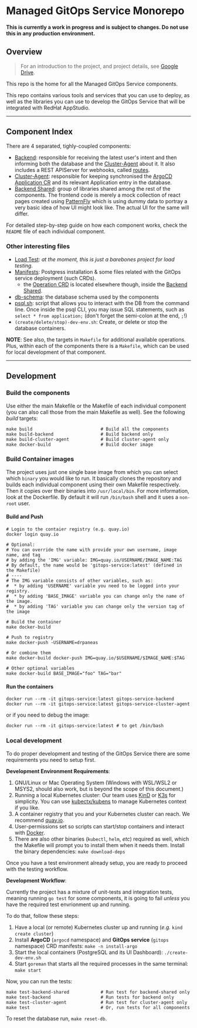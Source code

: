 # Managed GitOps Service Monorepo

**This is currently a work in progress and is subject to changes. Do not use this in any production environment.**

## Overview

> For an introduction to the project, and project details, see [Google Drive](https://drive.google.com/drive/u/0/folders/1p_yIOJ1WLu-lqz-BVDn076l1K1pEOc1d).

This repo is the home for all the Managed GitOps Service components.

This repo contains various tools and services that you can use to deploy, as well as the libraries you can use to develop the GitOps Service that will be integrated with RedHat AppStudio.

---

## Component Index

There are 4 separated, tighly-coupled components:

- [Backend]: responsible for receiving the latest user's intent and then informing both the database and the [Cluster-Agent] about it. It also includes a REST APIServer for webhooks, called [routes].
- [Cluster-Agent]: responsible for keeping synchronised the [ArgoCD Application CR] and its relevant Application entry in the database.
- [Backend Shared]: group of libraries shared among the rest of the components.
The frontend code is merely a mock collection of react pages created using [PatternFly](https://www.patternfly.org/) which is using dummy data to portray a very basic idea of how UI might look like. The actual UI for the same will differ.

For detailed step-by-step guide on how each component works, check the `README` file of each individual component.

### Other interesting files

- [Load Test]: _at the moment, this is just a barebones project for load testing_.
- [Manifests]: Postgress installation & some files related with the GitOps service deployment (such CRDs).
  - the [Operation CRD] is located elsewhere though, inside the [Backend Shared].
- [db-schema]: the database schema used by the components
- [psql.sh]: script that allows you to interact with the DB from the command line. Once inside the psql CLI, you may issue SQL statements, such as `select * from application;` (don't forget the semi-colon at the end, `;`!)
- `(create/delete/stop)-dev-env.sh`: Create, or delete or stop the database containers.

**NOTE**: See also, the targets in `Makefile` for additional available operations.
Plus, within each of the components there is a `Makefile`, which can be used for local development of that component.

---

## Development

### Build the components

Use either the main Makefile or the Makefile of each individual component (you can also call those from the main Makefile as well).
See the following _build_ targets:

```shell
make build                          # Build all the components
make build-backend                  # Build backend only
make build-cluster-agent            # Build cluster-agent only
make docker-build                   # Build docker image
```

### Build Container images

The project uses just one single base image from which you can select which `binary` you would like to run.
It basically clones the repository and builds each individual component using their own Makefile respectively.
Then it copies over their binaries into `/usr/local/bin`.
For more information, look at the Dockerfile.
By default it will run `/bin/bash` shell and it uses a `non-root` user.

#### Build and Push

```shell
# Login to the contaier registry (e.g. quay.io)
docker login quay.io

# Optional:
# You can override the name with provide your own username, image name, and tag
# by adding the 'IMG' variable: IMG=quay.io/USERNAME/IMAGE_NAME:TAG
# By default, the name would be 'gitops-service:latest' (defined in the Makefile)
# ----
# The IMG variable consists of other variables, such as:
#  * by adding 'USERNAME' variable you need to be logged into your registry.
#  * by adding 'BASE_IMAGE' variable you can change only the name of the image.
#  * by adding 'TAG' variable you can change only the version tag of the image

# Build the container
make docker-build

# Push to registry
make docker-push -USERNAME=drpaneas

# Or combine them
make docker-build docker-push IMG=quay.io/$USERNAME/$IMAGE_NAME:$TAG

# Other optional variables
make docker-build BASE_IMAGE="foo" TAG="bar"
```

#### Run the containers

```shell
docker run --rm -it gitops-service:latest gitops-service-backend
docker run --rm -it gitops-service:latest gitops-service-cluster-agent
```

or if you need to debug the image:

```shell
docker run --rm -it gitops-service:latest # to get /bin/bash
```

### Local development

To do proper development and testing of the GitOps Service there are some requirements you need to setup first.

**Development Environment Requirements**:

1. GNU/Linux or Mac Operating System (Windows with WSL/WSL2 or MSYS2, should also work, but is beyond the scope of this document.)
2. Running a local Kubernetes cluster: Our team uses [KinD] or [K3s] for simplicity.
You can use [kubectx/kubens](https://github.com/ahmetb/kubectx) to manage Kubernetes context if you like.
3. A container registry that you and your Kubernetes cluster can reach. We recommend [quay.io](https://quay.io/signin/).
4. User-permissions set so scripts can start/stop containers and interact with [Docker].
5. There are also other binaries (`kubectl`, `helm`, _etc_) required as well, which the Makefile will prompt you to install them when it needs them. Install the binary dependencies: `make download-deps`

Once you have a test environment already setup, you are ready to proceed with the testing workflow.

**Development Workflow**:

Currently the project has a mixture of unit-tests and integration tests, meaning running `go test` for some components, it is going to fail _unless_ you have the required test envrionment up and running.

To do that, follow these steps:

1. Have a local (or remote) Kubernetes cluster up and running (_e.g._ `kind create cluster`)
2. Install **ArgoCD** (`argocd` namespace) and **GitOps service** (`gitops` namespace) CRD manifests: `make -n install-argo`
3. Start the local containers (PostgreSQL and its UI Dashboard): `./create-dev-env.sh`
4. Start `goreman` that starts all the required processes in the same terminal: `make start`

Now, you can run the tests:

```shell
make test-backend-shared            # Run test for backend-shared only
make test-backend                   # Run tests for backend only
make test-cluster-agent             # Run test for cluster-agent only
make test                           # Or, run tests for all components
```

To reset the database run, `make reset-db`.

[Backend Shared]: https://github.com/redhat-appstudio/managed-gitops/tree/main/backend-shared
[Backend]: https://github.com/redhat-appstudio/managed-gitops/tree/main/backend
[Cluster-Agent]: https://github.com/redhat-appstudio/managed-gitops/tree/main/cluster-agent
[Frontend]: https://github.com/redhat-appstudio/managed-gitops/tree/main/frontend
[Load Test]: https://github.com/redhat-appstudio/managed-gitops/tree/main/utilities/load-test#argo-cd-load-test-utility
[Manifests]: https://github.com/redhat-appstudio/managed-gitops/tree/main/manifests
[KinD]: https://kind.sigs.k8s.io/docs/user/quick-start/
[k3s]: https://k3s.io/
[EventLoop]: https://github.com/redhat-appstudio/managed-gitops/tree/main/backend/eventloop
[ArgoCD Application CR]: https://argo-cd.readthedocs.io/en/stable/operator-manual/declarative-setup/
[Another Event-Loop]: https://github.com/redhat-appstudio/managed-gitops/blob/main/cluster-agent/controllers/managed-gitops/eventloop
[GitOps Operation Controller]: https://github.com/redhat-appstudio/managed-gitops/blob/main/cluster-agent/controllers/managed-gitops/operation_controller.go
[ArgoCD Application Controller]: https://github.com/redhat-appstudio/managed-gitops/blob/main/cluster-agent/controllers/argoproj.io/application_controller.go
[Docker]: https://www.docker.com/
[db-schema]: https://github.com/redhat-appstudio/managed-gitops/blob/main/db-schema.sql
[psql.sh]: https://github.com/redhat-appstudio/managed-gitops/blob/main/psql.sh
[Operation CRD]: https://github.com/redhat-appstudio/managed-gitops/blob/main/backend-shared/config/crd/bases/managed-gitops.redhat.com_operations.yaml
[routes]: https://github.com/redhat-appstudio/managed-gitops/tree/main/backend/routes
